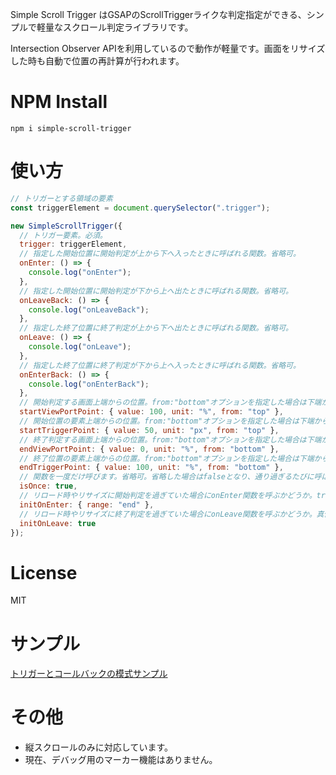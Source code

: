 Simple Scroll Trigger はGSAPのScrollTriggerライクな判定指定ができる、シンプルで軽量なスクロール判定ライブラリです。

Intersection Observer APIを利用しているので動作が軽量です。画面をリサイズした時も自動で位置の再計算が行われます。

# NPM Install

```
npm i simple-scroll-trigger
```

# 使い方

```js
// トリガーとする領域の要素
const triggerElement = document.querySelector(".trigger");

new SimpleScrollTrigger({
  // トリガー要素。必須。
  trigger: triggerElement,
  // 指定した開始位置に開始判定が上から下へ入ったときに呼ばれる関数。省略可。
  onEnter: () => {
    console.log("onEnter");
  },
  // 指定した開始位置に開始判定が下から上へ出たときに呼ばれる関数。省略可。
  onLeaveBack: () => {
    console.log("onLeaveBack");
  },
  // 指定した終了位置に終了判定が上から下へ出たときに呼ばれる関数。省略可。
  onLeave: () => {
    console.log("onLeave");
  },
  // 指定した終了位置に終了判定が下から上へ入ったときに呼ばれる関数。省略可。
  onEnterBack: () => {
    console.log("onEnterBack");
  },
  // 開始判定する画面上端からの位置。from:"bottom"オプションを指定した場合は下端から計算されます。単位は%もしくはpx。100%とした場合は、画面下端が判定位置です。省略した場合は画面上端。
  startViewPortPoint: { value: 100, unit: "%", from: "top" },
  // 開始位置の要素上端からの位置。from:"bottom"オプションを指定した場合は下端から計算されます。単位は%もしくはpx。50pxとした場合は要素上端から50pxの位置に開始判定がくると発火します。省略した場合は要素上端。
  startTriggerPoint: { value: 50, unit: "px", from: "top" },
  // 終了判定する画面上端からの位置。from:"bottom"オプションを指定した場合は下端から計算されます。単位は%もしくはpx。0%とした場合は、画面上端が判定位置です。省略した場合は画面上端。endTriggerPointと両方省略した場合はend判定は設定されません。  
  endViewPortPoint: { value: 0, unit: "%", from: "bottom" },
  // 終了位置の要素上端からの位置。from:"bottom"オプションを指定した場合は下端から計算されます。単位は%もしくはpx。100%とした場合は要素下端の位置に終了判定がくると発火します省略可。省略した場合は要素上端。endViewPortPointと両方省略した場合はend判定は設定されません。 
  endTriggerPoint: { value: 100, unit: "%", from: "bottom" },
  // 関数を一度だけ呼びます。省略可。省略した場合はfalseとなり、通り過ぎるたびに呼ばれます
  isOnce: true,
  // リロード時やリサイズに開始判定を過ぎていた場合にonEnter関数を呼ぶかどうか。trueにした場合は過ぎていた場合に呼びます。オプションで"end"値とした場合は判定範囲は開始判定より下、終了判定より上の範囲にて呼びます。"all"値はtrueと同じです。省略可。省略した場合はfalseで、初期読み込み、リサイズ時には呼びません。
  initOnEnter: { range: "end" },
  // リロード時やリサイズに終了判定を過ぎていた場合にonLeave関数を呼ぶかどうか。真偽値のみで判定範囲オプションはありません。
  initOnLeave: true
});
```

# License
MIT

# サンプル
[トリガーとコールバックの模式サンプル](https://crayfisher-zari.github.io/simpleScrollTrigger/example/)

# その他
- 縦スクロールのみに対応しています。
- 現在、デバッグ用のマーカー機能はありません。

